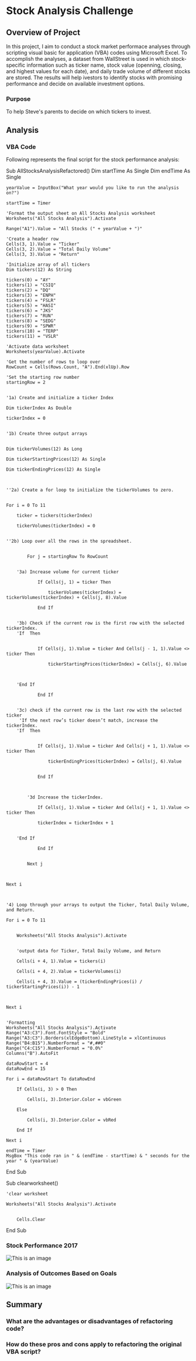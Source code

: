# Stock Analysis Challenge

## Overview of Project

In this project, I aim to conduct a stock market performace analyses through scripting visual basic for application (VBA) codes using Microsoft Excel. To accomplish the analyses, a dataset from WallStreet is used in which stock-specific information such as ticker name, stock value (openning, closing, and highest values for each date), and daily trade volume of different stocks are stored. The results will help ivestors to identify stocks with promising performance and decide on available investment options.

### Purpose

To help Steve's parents to decide on which tickers to invest.

## Analysis

### VBA Code

Following represents the final script for the stock performance analysis:

Sub AllStocksAnalysisRefactored()
    Dim startTime As Single
    Dim endTime  As Single

    yearValue = InputBox("What year would you like to run the analysis on?")

    startTime = Timer
    
    'Format the output sheet on All Stocks Analysis worksheet
    Worksheets("All Stocks Analysis").Activate
    
    Range("A1").Value = "All Stocks (" + yearValue + ")"
    
    'Create a header row
    Cells(3, 1).Value = "Ticker"
    Cells(3, 2).Value = "Total Daily Volume"
    Cells(3, 3).Value = "Return"

    'Initialize array of all tickers
    Dim tickers(12) As String
    
    tickers(0) = "AY"
    tickers(1) = "CSIQ"
    tickers(2) = "DQ"
    tickers(3) = "ENPH"
    tickers(4) = "FSLR"
    tickers(5) = "HASI"
    tickers(6) = "JKS"
    tickers(7) = "RUN"
    tickers(8) = "SEDG"
    tickers(9) = "SPWR"
    tickers(10) = "TERP"
    tickers(11) = "VSLR"
    
    'Activate data worksheet
    Worksheets(yearValue).Activate
    
    'Get the number of rows to loop over
    RowCount = Cells(Rows.Count, "A").End(xlUp).Row
    
    'Set the starting row number
    startingRow = 2
    
    
    '1a) Create and initialize a ticker Index
    
    Dim tickerIndex As Double
    
    tickerIndex = 0
    

    '1b) Create three output arrays
    
    
    Dim tickerVolumes(12) As Long
    
    Dim tickerStartingPrices(12) As Single
    
    Dim tickerEndingPrices(12) As Single
    
    
    
    ''2a) Create a for loop to initialize the tickerVolumes to zero.
    
    
    For i = 0 To 11
    
        ticker = tickers(tickerIndex)
        
        tickerVolumes(tickerIndex) = 0
    
            
    ''2b) Loop over all the rows in the spreadsheet.

    
            For j = startingRow To RowCount
    
    
        '3a) Increase volume for current ticker
        
                If Cells(j, 1) = ticker Then
                
                    tickerVolumes(tickerIndex) = tickerVolumes(tickerIndex) + Cells(j, 8).Value
        
                End If
                
            
        '3b) Check if the current row is the first row with the selected tickerIndex.
        'If  Then
            
            
                If Cells(j, 1).Value = ticker And Cells(j - 1, 1).Value <> ticker Then
                
                    tickerStartingPrices(tickerIndex) = Cells(j, 6).Value
            
            
            
        'End If
                
                End If
            
        
        '3c) check if the current row is the last row with the selected ticker
         'If the next row’s ticker doesn’t match, increase the tickerIndex.
        'If  Then
            
                
                If Cells(j, 1).Value = ticker And Cells(j + 1, 1).Value <> ticker Then
                
                    tickerEndingPrices(tickerIndex) = Cells(j, 6).Value
                
                    
                End If
            
            

            '3d Increase the tickerIndex.
            
                If Cells(j, 1).Value = ticker And Cells(j + 1, 1).Value <> ticker Then
                
                tickerIndex = tickerIndex + 1
            
            
        'End If
        
                End If
        
        
            Next j
        
        
    
    Next i
    
    
    
    '4) Loop through your arrays to output the Ticker, Total Daily Volume, and Return.
    
    For i = 0 To 11
        
        
        Worksheets("All Stocks Analysis").Activate
        
    
        'output data for Ticker, Total Daily Volume, and Return
        
        Cells(i + 4, 1).Value = tickers(i)
        
        Cells(i + 4, 2).Value = tickerVolumes(i)
        
        Cells(i + 4, 3).Value = (tickerEndingPrices(i) / tickerStartingPrices(i)) - 1
        
        
        
    Next i
    
    
    'Formatting
    Worksheets("All Stocks Analysis").Activate
    Range("A3:C3").Font.FontStyle = "Bold"
    Range("A3:C3").Borders(xlEdgeBottom).LineStyle = xlContinuous
    Range("B4:B15").NumberFormat = "#,##0"
    Range("C4:C15").NumberFormat = "0.0%"
    Columns("B").AutoFit

    dataRowStart = 4
    dataRowEnd = 15

    For i = dataRowStart To dataRowEnd
        
        If Cells(i, 3) > 0 Then
            
            Cells(i, 3).Interior.Color = vbGreen
            
        Else
        
            Cells(i, 3).Interior.Color = vbRed
            
        End If
        
    Next i
 
    endTime = Timer
    MsgBox "This code ran in " & (endTime - startTime) & " seconds for the year " & (yearValue)
    

End Sub

Sub clearworksheet()


    'clear worksheet
    
    Worksheets("All Stocks Analysis").Activate
    
    
        Cells.Clear
    
        
    
End Sub


### Stock Performance 2017

![This is an image](/VBA_Challenge_2017.png)



### Analysis of Outcomes Based on Goals

![This is an image](/VBA_Challenge_2018.png)


## Summary

### What are the advantages or disadvantages of refactoring code?


### How do these pros and cons apply to refactoring the original VBA script?







